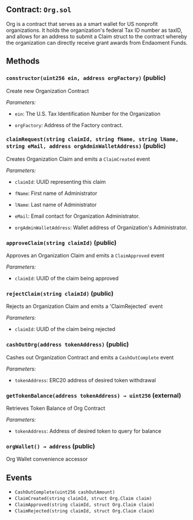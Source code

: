 ## Contract: `Org.sol`
Org is a contract that serves as a smart wallet for US nonprofit
organizations. It holds the organization's federal Tax ID number as taxID,
and allows for an address to submit a Claim struct to the contract whereby
the organization can directly receive grant awards from Endaoment Funds.



## Methods
### `constructor(uint256 ein, address orgFactory)` (public)
Create new Organization Contract



_Parameters:_
- `ein`: The U.S. Tax Identification Number for the Organization

- `orgFactory`: Address of the Factory contract.

### `claimRequest(string claimId, string fName, string lName, string eMail, address orgAdminWalletAddress)` (public)
Creates Organization Claim and emits a `ClaimCreated` event



_Parameters:_
- `claimId`: UUID representing this claim

- `fName`: First name of Administrator

- `lName`: Last name of Administrator

- `eMail`: Email contact for Organization Administrator.

- `orgAdminWalletAddress`: Wallet address of Organization's Administrator.

### `approveClaim(string claimId)` (public)
Approves an Organization Claim and emits a `ClaimApproved` event



_Parameters:_
- `claimId`: UUID of the claim being approved

### `rejectClaim(string claimId)` (public)
Rejects an Organization Claim and emits a 'ClaimRejected` event



_Parameters:_
- `claimId`: UUID of the claim being rejected

### `cashOutOrg(address tokenAddress)` (public)
Cashes out Organization Contract and emits a `CashOutComplete` event



_Parameters:_
- `tokenAddress`: ERC20 address of desired token withdrawal

### `getTokenBalance(address tokenAddress) → uint256` (external)
Retrieves Token Balance of Org Contract



_Parameters:_
- `tokenAddress`: Address of desired token to query for balance


### `orgWallet() → address` (public)
Org Wallet convenience accessor






## Events
- `CashOutComplete(uint256 cashOutAmount)`
- `ClaimCreated(string claimId, struct Org.Claim claim)`
- `ClaimApproved(string claimId, struct Org.Claim claim)`
- `ClaimRejected(string claimId, struct Org.Claim claim)`
